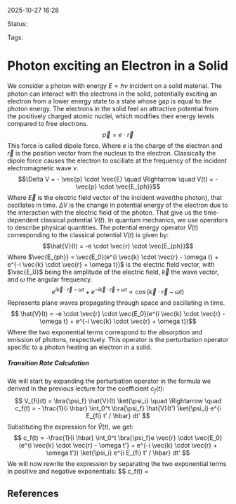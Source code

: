 
2025-10-27 16:28

Status: 

Tags:

# Photon exciting an Electron in a Solid
We consider a photon with energy $E = \hbar \nu$ incident on a solid material. The photon can interact with the electrons in the solid, potentially exciting an electron from a lower energy state to a state whose gap is equal to the photon energy. 
The electrons in the solid feel an attractive potential from the positively charged atomic nuclei, which modifies their energy levels compared to free electrons. 
$$
\vec{p} = e \cdot \vec{r}
$$
This force is called dipole force. Where $e$ is the charge of the electron and $\vec{r}$ is the position vector from the nucleus to the electron. 
Classically the dipole force causes the electron to oscillate at the frequency of the incident electromagnetic wave $\nu$.
$$\Delta V = - \vec{p} \cdot \vec{E} \quad \Rightarrow \quad V(t) = - \vec{p} \cdot \vec{E_{ph}}$$
Where $\vec{E}$ is the electric field vector of the incident wave(the photon), that oscillates in time. $\Delta V$ is the change in potential energy of the electron due to the interaction with the electric field of the photon. That give us the time-dependent classical potential $V(t)$.
In quantum mechanics, we use operators to describe physical quantities. The potential energy operator $\hat{V}(t)$ corresponding to the classical potential $V(t)$ is given by:
$$\hat{V}(t) = -e \cdot \vec{r} \cdot \vec{E_{ph}}$$
Where $\vec{E_{ph}} = \vec{E_0}(e^{i \vec{k} \cdot \vec{r} - \omega t} + e^{-i \vec{k} \cdot \vec{r} + \omega t})$ is the electric field vector, with $\vec{E_0}$ being the amplitude of the electric field, $\vec{k}$ the wave vector, and $\omega$ the angular frequency. 
$$e^{i \vec{k} \cdot \vec{r} - \omega t} + e^{-i \vec{k} \cdot \vec{r} + \omega t} \propto \cos(\vec{k} \cdot \vec{r} - \omega t) $$
Represents plane waves propagating through space and oscillating in time. 
$$ \hat{V}(t) = -e \cdot \vec{r} \cdot \vec{E_0}(e^{i \vec{k} \cdot \vec{r} - \omega t} + e^{-i \vec{k} \cdot \vec{r} + \omega t})$$
Where the two exponential terms correspond to the absorption and emission of photons, respectively. This operator is the perturbation operator specific to a photon heating an electron in a solid.
##### Transition Rate Calculation
We will start by expanding the perturbation operator in the formula we derived in the previous lecture for the coefficient $c_f(t)$:
$$ V_{fi}(t) = \bra{\psi_f} \hat{V}(t) \ket{\psi_i} \quad \Rightarrow \quad c_f(t) = - \frac{1}{i \hbar} \int_0^t \bra{\psi_f} \hat{V}(t') \ket{\psi_i} e^{i E_{fi} t' / \hbar} dt' $$
Substituting the expression for $\hat{V}(t)$, we get:
$$ c_f(t) = -\frac{1}{i \hbar} \int_0^t \bra{\psi_f}e \vec{r} \cdot \vec{E_0}(e^{i \vec{k} \cdot \vec{r} - \omega t'} + e^{-i \vec{k} \cdot \vec{r} + \omega t'}) \ket{\psi_i} e^{i E_{fi} t' / \hbar} dt' $$
We will now rewrite the expression by separating the two exponential terms in positive and negative exponentials:
$$ c_f(t) = 


## References
